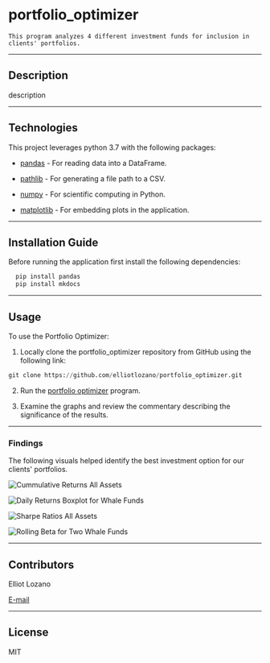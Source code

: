 # portfolio_optimizer

`This program analyzes 4 different investment funds for inclusion in clients' portfolios.`

---

## Description

description

---

## Technologies

This project leverages python 3.7 with the following packages:

* [pandas](https://github.com/pandas-dev/pandas) - For reading data into a DataFrame.

* [pathlib](https://docs.python.org/3/library/pathlib.html) - For generating a file path to a CSV.

* [numpy](https://github.com/numpy/numpy) - For scientific computing in Python.

* [matplotlib](https://matplotlib.org/stable/users/index.html) - For embedding plots in the application.

---

## Installation Guide

Before running the application first install the following dependencies:

```python
  pip install pandas
  pip install mkdocs
```

---

## Usage

To use the Portfolio Optimizer:

1. Locally clone the portfolio_optimizer repository from GitHub using the following link:

```python
git clone https://github.com/elliotlozano/portfolio_optimizer.git
```

2. Run the [portfolio optimizer](risk_return_analysis.ipynb) program.

3. Examine the graphs and review the commentary describing the significance of the results.

---

### Findings

The following visuals helped identify the best investment option for our clients' portfolios.

![Cummulative Returns All Assets](link.jpeg)

![Daily Returns Boxplot for Whale Funds](link.jpeg)

![Sharpe Ratios All Assets]()

![Rolling Beta for Two Whale Funds]()

---

## Contributors

Elliot Lozano

[E-mail](elliotlozano95@gmail.com)

---

## License

MIT